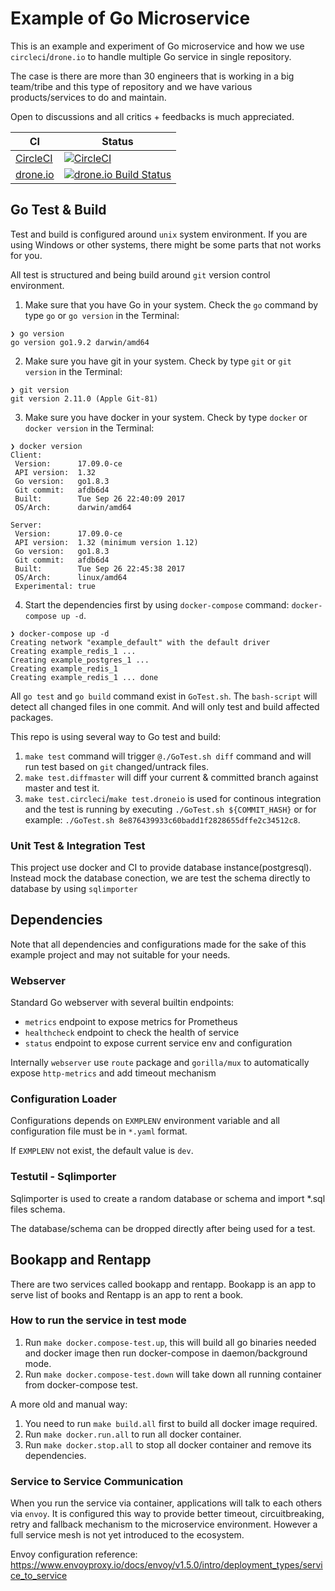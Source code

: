 # Example of Go Microservice

This is an example and experiment of Go microservice and how we use `circleci`/`drone.io` to handle multiple Go service in single repository.

The case is there are more than 30 engineers that is working in a big team/tribe and this type of repository and we have various products/services to do and maintain.

Open to discussions and all critics + feedbacks is much appreciated.

| CI | Status |
| ---- | ----------- |
| [CircleCI](https://circleci.com/gh/lab46/example) | [![CircleCI](https://circleci.com/gh/lab46/example.svg?style=svg)](https://circleci.com/gh/lab46/example) |
| [drone.io](http://droneio.albertwidi.com/lab46/example) | [![drone.io Build Status](http://droneio.albertwidi.com/api/badges/lab46/example/status.svg?branch=master)](http://droneio.albertwidi.com/lab46/example) |

## Go Test & Build

Test and build is configured around `unix` system environment. If you are using Windows or other systems, there might be some parts that not works for you.

All test is structured and being build around `git` version control environment.

1. Make sure that you have Go in your system. Check the `go` command by type `go` or `go version` in the Terminal:
```shell
❯ go version
go version go1.9.2 darwin/amd64
```
2. Make sure you have git in your system. Check by type `git` or `git version` in the Terminal:
```shell
❯ git version
git version 2.11.0 (Apple Git-81)   
```

3. Make sure you have docker in your system. Check by type `docker` or `docker version` in the Terminal:
```shell
❯ docker version
Client:
 Version:      17.09.0-ce
 API version:  1.32
 Go version:   go1.8.3
 Git commit:   afdb6d4
 Built:        Tue Sep 26 22:40:09 2017
 OS/Arch:      darwin/amd64

Server:
 Version:      17.09.0-ce
 API version:  1.32 (minimum version 1.12)
 Go version:   go1.8.3
 Git commit:   afdb6d4
 Built:        Tue Sep 26 22:45:38 2017
 OS/Arch:      linux/amd64
 Experimental: true
```

4. Start the dependencies first by using `docker-compose` command: `docker-compose up -d`.
```shell
❯ docker-compose up -d
Creating network "example_default" with the default driver
Creating example_redis_1 ...
Creating example_postgres_1 ...
Creating example_redis_1
Creating example_redis_1 ... done
```

All `go test` and `go build` command exist in `GoTest.sh`. The `bash-script` will detect all changed files in one commit. And will only test and build affected packages.

This repo is using several way to Go test and build:
1. `make test` command will trigger `@./GoTest.sh diff` command and will run test based on `git` changed/untrack files.
2. `make test.diffmaster` will diff your current & committed branch against master and test it.
3. `make test.circleci`/`make test.droneio` is used for continous integration and the test is running by executing `./GoTest.sh ${COMMIT_HASH}` or for example: `./GoTest.sh 8e876439933c60badd1f2828655dffe2c34512c8`.

### Unit Test & Integration Test

This project use docker and CI to provide database instance(postgresql). Instead mock the database conection, we are test the schema directly to database by using `sqlimporter`

## Dependencies

Note that all dependencies and configurations made for the sake of this example project and may not suitable for your needs.

### Webserver

Standard Go webserver with several builtin endpoints:
- `metrics` endpoint to expose metrics for Prometheus
- `healthcheck` endpoint to check the health of service
- `status` endpoint to expose current service env and configuration

Internally `webserver` use `route` package and `gorilla/mux` to automatically expose `http-metrics` and add timeout mechanism

### Configuration Loader

Configurations depends on `EXMPLENV` environment variable and all configuration file must be in `*.yaml` format.

If `EXMPLENV` not exist, the default value is `dev`.

### Testutil - Sqlimporter 

Sqlimporter is used to create a random database or schema and import *.sql files schema.

The database/schema can be dropped directly after being used for a test.

## Bookapp and Rentapp

There are two services called bookapp and rentapp. Bookapp is an app to serve list of books and Rentapp is an app to rent a book.

### How to run the service in test mode

1. Run `make docker.compose-test.up`, this will build all go binaries needed and docker image then run docker-compose in daemon/background mode.
2. Run `make docker.compose-test.down` will take down all running container from docker-compose test.

A more old and manual way: 

1. You need to run `make build.all` first to build all docker image required.
2. Run `make docker.run.all` to run all docker container.
3. Run `make docker.stop.all` to stop all docker container and remove its dependencies.

### Service to Service Communication

When you run the service via container, applications will talk to each others via `envoy`. It is configured this way to provide better timeout, circuitbreaking, retry and fallback mechanism to the microservice environment. However a full service mesh is not yet introduced to the ecosystem.

Envoy configuration reference: https://www.envoyproxy.io/docs/envoy/v1.5.0/intro/deployment_types/service_to_service